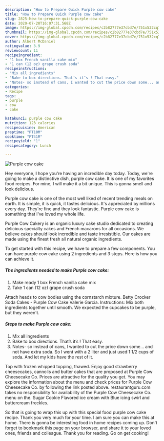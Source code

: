 ```yaml
---
description: "How to Prepare Quick Purple cow cake"
title: "How to Prepare Quick Purple cow cake"
slug: 2825-how-to-prepare-quick-purple-cow-cake
date: 2020-07-20T16:07:31.568Z
image: https://img-global.cpcdn.com/recipes/c2b82777e37cbd7e/751x532cq70/purple-cow-cake-recipe-main-photo.jpg
thumbnail: https://img-global.cpcdn.com/recipes/c2b82777e37cbd7e/751x532cq70/purple-cow-cake-recipe-main-photo.jpg
cover: https://img-global.cpcdn.com/recipes/c2b82777e37cbd7e/751x532cq70/purple-cow-cake-recipe-main-photo.jpg
author: Albert McDaniel
ratingvalue: 3.9
reviewcount: 11
recipeingredient:
- "1 box French vanilla cake mix"
- "1 can (12 oz) grape crush soda"
recipeinstructions:
- "Mix all ingredients"
- "Bake to box directions. That’s it’s ! That easy."
- "Notes- so instead of cans, I wanted to cut the price down some... and not have extra soda. So I went with a 2 liter and just used 1 1/2 cups of soda. And let my kids have the rest of it."
categories:
- Recipe
tags:
- purple
- cow
- cake

katakunci: purple cow cake 
nutrition: 123 calories
recipecuisine: American
preptime: "PT10M"
cooktime: "PT41M"
recipeyield: "1"
recipecategory: Lunch

---
```



![Purple cow cake](https://img-global.cpcdn.com/recipes/c2b82777e37cbd7e/751x532cq70/purple-cow-cake-recipe-main-photo.jpg)

Hey everyone, I hope you're having an incredible day today. Today, we're going to make a distinctive dish, purple cow cake. It is one of my favorites food recipes. For mine, I will make it a bit unique. This is gonna smell and look delicious.

Purple cow cake is one of the most well liked of recent trending meals on earth. It is simple, it is quick, it tastes delicious. It's appreciated by millions every day. They're fine and they look fantastic. Purple cow cake is something that I've loved my whole life.

Purple Cow Cakery is an organic luxury cake studio dedicated to creating delicious specialty cakes and French macarons for all occasions. We believe cakes should look incredible and taste irresistible. Our cakes are made using the finest fresh all natural organic ingredients.


To get started with this recipe, we have to prepare a few components. You can have purple cow cake using 2 ingredients and 3 steps. Here is how you can achieve it.

<!--inarticleads1-->

##### The ingredients needed to make Purple cow cake:

1. Make ready 1 box French vanilla cake mix
1. Take 1 can (12 oz) grape crush soda


Attach heads to cow bodies using the cornstarch mixture. Betty Crocker Soda Cakes - Purple Cow Cake Valerie Garcia. Instructions: Mix both ingredients together until smooth. We expected the cupcakes to be purple, but they weren&#39;t. 

<!--inarticleads2-->

##### Steps to make Purple cow cake:

1. Mix all ingredients
1. Bake to box directions. That’s it’s ! That easy.
1. Notes- so instead of cans, I wanted to cut the price down some... and not have extra soda. So I went with a 2 liter and just used 1 1/2 cups of soda. And let my kids have the rest of it.


Top with frozen whipped topping, thawed. Enjoy good strawberry cheesecakes, cannolis and butter cakes that are proposed at Purple Cow Cheesecake Co. Prices are attractive for the quality you get. You may explore the information about the menu and check prices for Purple Cow Cheesecake Co. by following the link posted above. restaurantguru.com takes no responsibility for availability of the Purple Cow Cheesecake Co. menu on the. Sugar Cookie Flavored ice cream with Blue icing swirl and buttercream freckles. 

So that is going to wrap this up with this special food purple cow cake recipe. Thank you very much for your time. I am sure you can make this at home. There is gonna be interesting food in home recipes coming up. Don't forget to bookmark this page on your browser, and share it to your loved ones, friends and colleague. Thank you for reading. Go on get cooking!
